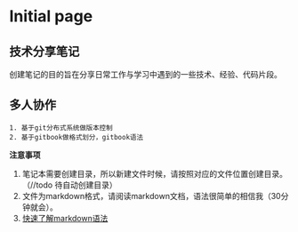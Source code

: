 # Initial page

## 技术分享笔记

创建笔记的目的旨在分享日常工作与学习中遇到的一些技术、经验、代码片段。
## 多人协作
	1. 基于git分布式系统做版本控制
	2. 基于gitbook做格式划分，gitbook语法 

**注意事项** 
1. 笔记本需要创建目录，所以新建文件时候，请按照对应的文件位置创建目录。（//todo 待自动创建目录） 
2. 文件为markdown格式，请阅读markdown文档，语法很简单的相信我（30分钟就会）。
3. [快速了解markdown语法](https://github.com/guodongxiaren/README)

